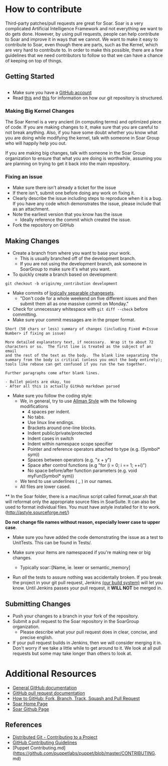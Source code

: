 # How to contribute

Third-party patches/pull requests are great for Soar.  Soar is a very
complicated Artificial Intelligence Framework and not everything we
want to do gets done.  However, by using pull requests, people can
help contribute to Soar and improve it in ways that we cannot.  We
want to make it easy to contribute to Soar, even though there are
parts, such as the Kernel, which are very hard to contribute to.  In
order to make this possible, there are a few guidelines that we need
contributors to follow so that we can have a chance of keeping on top
of things.

## Getting Started
## 
* Make sure you have a [GitHub account](https://github.com/signup/free)
* Read [this](http://nvie.com/posts/a-successful-git-branching-model/) and
[this](https://www.atlassian.com/git/workflows#!workflow-gitflow) for
  information on how our git repository is structured.


### Making Big Kernel Changes

The Soar Kernel is a very ancient (in computing terms) and optimized
piece of code.  If you are making changes to it, make sure that you are
careful to not break anything.  Also, if you have some doubt whether you
know what you are doing while modifying the kernel, talk with someone in
Soar Group who will happily help you out.

If you are making big changes, talk with someone in the Soar Group
organization to ensure that what you are doing is worthwhile, assuming
you are planning on trying to get it back into the main repository.

### Fixing an issue

* Make sure there isn't already a ticket for the issue
* If there isn't, submit one before doing any work on fixing it.
* Clearly describe the issue including steps to reproduce when
  it is a bug.  If you have any code which demonstrates the issue,
      please include that as an attachment.
* Note the earliest version that you know has the issue
    + Ideally reference the commit which created the issue.
* Fork the repository on GitHub

## Making Changes

* Create a branch from where you want to base your work.
    - This is usually branched off of the development branch.
    - If you are not using the development branch, ask someone in SoarGroup to
make sure it's what you want.
* To quickly create a branch based on development:

`git checkout -b origin/my_contribution development`

* Make commits of [logically separable
changesets](http://git-scm.com/book/en/Distributed-Git-Contributing-to-a-Project
).
    - "Don't code for a whole weekend on five different issues and then submit
them all as one massive commit on Monday."
* Check for unnecessary whitespace with `git diff --check` before committing.
* Make sure your commit messages are in the proper format.

````
Short (50 chars or less) summary of changes (including Fixed #<Issue
Number> if fixing an issue)

More detailed explanatory text, if necessary.  Wrap it to about 72
characters or so.  The first line is treated as the subject of an email
and the rest of the text as the body.  The blank line separating the
summary from the body is critical (unless you omit the body entirely);
tools like rebase can get confused if you run the two together.

Further paragraphs come after blank lines.

- Bullet points are okay, too
- After all this is actually GitHub markdown parsed
````

* Make sure you follow the coding style:
    - We, in general, try to use [Allman
Style](https://en.wikipedia.org/wiki/Indent_style#Allman_style) with the
following modifications
       - 4 spaces per indent.  
       - No tabs.
       - Use linux line endings.
       - Brackets around one-line blocks.
       - Indent public/private/protected
       - Indent cases in switch
       - Indent within namespace scope specifier
       - Pointer and reference operators attached to type (e.g. (Symbol* sym))
       - Spaces between operators (e.g. "x + y")
       - Space after control functions (e.g "for (i = 0; i == 1; ++i)")
       - No space before/after function parameters (e.g. void myFun(Symbol* sym))
    - We tend to use underlines ( _ ) in our names.
    - All files are lower cased.

** In the Soar folder, there is a mac/linux script called format_soar.sh that
will reformat only the appropriate source files in SoarSuite.  It can also be
used to format individual files.  You must have astyle installed for it to work.
 (http://astyle.sourceforge.net/)
    
**Do not change file names without reason, especially lower case to upper
case**.

* Make sure you have added the code demonstrating the issue as a test to
  UnitTests.  This can be found in Tests/.

* Make sure your items are namespaced if you're making new or big changes.
    - Typically soar::[Name, ie. lexer or semantic_memory]

* Run _all_ the tests to assure nothing was accidentally broken. If you
  break the project in your git pull request, Jenkins [(our build
system)](http://daidalos.eecs.umich.edu:8080)
  will let you know.  Until Jenkins passes your pull request, it **WILL NOT**
  be merged in.

## Submitting Changes

* Push your changes to a branch in your fork of the repository.
* Submit a pull request to the Soar repository in the SoarGroup
organization.
    - Please describe what your pull request does in clear, concise,
    and precise english.
* If your pull request builds in Jenkins, then we will consider merging
  it in.  Don't worry if we take a little while to get around to it.  We
  look at all pull requests but some may take longer than others to look at.

# Additional Resources

* [General GitHub documentation](http://help.github.com/)
* [GitHub pull request
documentation](http://help.github.com/send-pull-requests/)
* [How to GitHub: Fork, Branch, Track, Squash and Pull
Request](https://gun.io/blog/how-to-github-fork-branch-and-pull-request/)
* [Soar Home Page](http://sitemaker.umich.edu/soar/home)
* [Soar Github Page](https://github.com/SoarGroup/Soar)

## References

* [Distributed Git - Contributing to a
Project](http://git-scm.com/book/en/Distributed-Git-Contributing-to-a-Project)
* [GitHub Contributing
Guidelines](https://github.com/blog/1184-contributing-guidelines)
* [Puppet
Contributing.md](https://github.com/puppetlabs/puppet/blob/master/CONTRIBUTING.
md)
